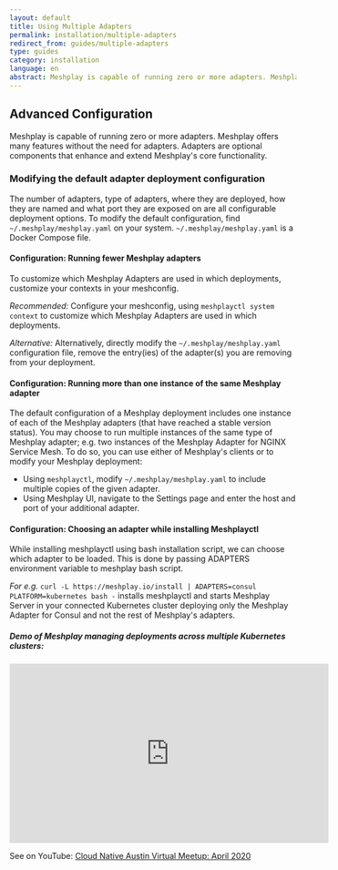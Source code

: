 ```yaml
---
layout: default
title: Using Multiple Adapters
permalink: installation/multiple-adapters
redirect_from: guides/multiple-adapters
type: guides
category: installation
language: en
abstract: Meshplay is capable of running zero or more adapters. Meshplay offers many features without the need for adapters. Adapters are optional components that enhance and extend Meshplay's core functionality.
---
```


## Advanced Configuration

Meshplay is capable of running zero or more adapters. Meshplay offers many features without the need for adapters. Adapters are optional components that enhance and extend Meshplay's core functionality.

### Modifying the default adapter deployment configuration

The number of adapters, type of adapters, where they are deployed, how they are named and what port they are exposed on are all configurable deployment options. To modify the default configuration, find `~/.meshplay/meshplay.yaml` on your system. `~/.meshplay/meshplay.yaml` is a Docker Compose file.

#### Configuration: Running fewer Meshplay adapters

To customize which Meshplay Adapters are used in which deployments, customize your contexts in your meshconfig.

*Recommended:*
Configure your meshconfig, using `meshplayctl system context` to customize which Meshplay Adapters are used in which deployments.

*Alternative:*
Alternatively, directly modify the `~/.meshplay/meshplay.yaml` configuration file, remove the entry(ies) of the adapter(s) you are removing from your deployment.

#### Configuration: Running more than one instance of the same Meshplay adapter

The default configuration of a Meshplay deployment includes one instance of each of the Meshplay adapters (that have reached a stable version status). You may choose to run multiple instances of the same type of Meshplay adapter; e.g. two instances of the Meshplay Adapter for NGINX Service Mesh. To do so, you can use either of Meshplay's clients or to modify your Meshplay deployment:
 - Using `meshplayctl`, modify `~/.meshplay/meshplay.yaml` to include multiple copies of the given adapter.
 - Using Meshplay UI, navigate to the Settings page and enter the host and port of your additional adapter.

#### Configuration: Choosing an adapter while installing Meshplayctl

While installing meshplayctl using bash installation script, we can choose which adapter to be loaded.
This is done by passing ADAPTERS environment variable to meshplay bash script.

*For e.g.* 
`curl -L https://meshplay.io/install | ADAPTERS=consul PLATFORM=kubernetes bash -` installs meshplayctl and starts Meshplay Server in your connected Kubernetes cluster deploying only the Meshplay Adapter for Consul and not the rest of Meshplay's adapters.

<h5>Demo of Meshplay managing deployments across multiple Kubernetes clusters:</h5>

<iframe class="container" width="560" height="315" src="https://www.youtube.com/embed/yWPu3vq4vEs?start=5041" frameborder="0" allow="accelerometer; autoplay; encrypted-media; gyroscope; picture-in-picture" allowfullscreen></iframe>

See on YouTube: [Cloud Native Austin Virtual Meetup: April 2020](https://youtu.be/yWPu3vq4vEs?t=5041&list=PL3A-A6hPO2IOpTbdH89qR-4AE0ON13Zie)
